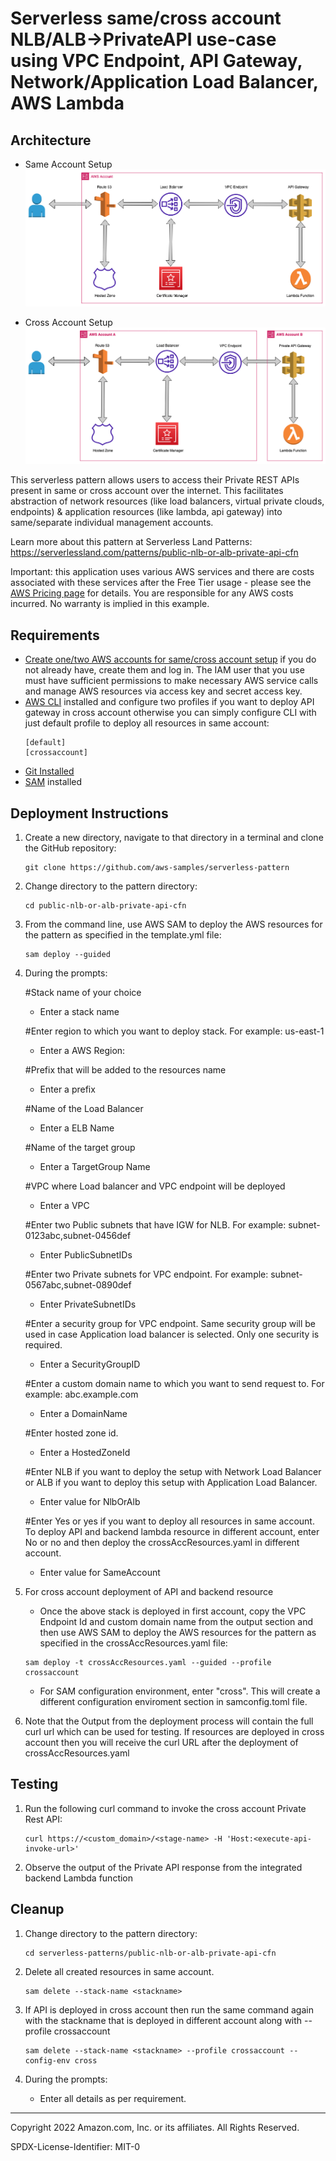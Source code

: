 # Serverless same/cross account NLB/ALB->PrivateAPI use-case using VPC Endpoint, API Gateway, Network/Application Load Balancer, AWS Lambda
## Architecture
* Same Account Setup
    ![Concept](./sameAccount.png)

* Cross Account Setup
    ![Concept](./crossAccount.png)

This serverless pattern allows users to access their Private REST APIs present in same or cross account over the internet. This facilitates abstraction of network resources (like load balancers, virtual private clouds, endpoints) & application resources (like lambda, api gateway) into same/separate individual management accounts.

Learn more about this pattern at Serverless Land Patterns: https://serverlessland.com/patterns/public-nlb-or-alb-private-api-cfn

Important: this application uses various AWS services and there are costs associated with these services after the Free Tier usage - please see the [AWS Pricing page](https://aws.amazon.com/pricing/) for details. You are responsible for any AWS costs incurred. No warranty is implied in this example.

## Requirements
* [Create one/two AWS accounts for same/cross account setup](https://portal.aws.amazon.com/gp/aws/developer/registration/index.html) if you do not already have, create them and log in. The IAM user that you use must have sufficient permissions to make necessary AWS service calls and manage AWS resources via access key and secret access key.
* [AWS CLI](https://docs.aws.amazon.com/cli/latest/userguide/install-cliv2.html) installed and configure two profiles if you want to deploy API gateway in cross account otherwise you can simply configure CLI with just default profile to deploy all resources in same account:
    ```
    [default]
    [crossaccount]
    ```
* [Git Installed](https://git-scm.com/book/en/v2/Getting-Started-Installing-Git)
* [SAM](https://docs.aws.amazon.com/serverless-application-model/latest/developerguide/serverless-sam-cli-install.html) installed

## Deployment Instructions

1. Create a new directory, navigate to that directory in a terminal and clone the GitHub repository:
    ``` 
    git clone https://github.com/aws-samples/serverless-pattern
    ```
1. Change directory to the pattern directory:
    ```
    cd public-nlb-or-alb-private-api-cfn
    ```
1. From the command line, use AWS SAM to deploy the AWS resources for the pattern as specified in the template.yml file:
    ```
    sam deploy --guided
    ```
1. During the prompts:

    #Stack name of your choice
    - Enter a stack name
	
    #Enter region to which you want to deploy stack. For example: us-east-1
    - Enter a AWS Region: 
	
    #Prefix that will be added to the resources name
    - Enter a prefix

    #Name of the Load Balancer
	- Enter a ELB Name

    #Name of the target group
	- Enter a TargetGroup Name

    #VPC where Load balancer and VPC endpoint will be deployed
	- Enter a VPC

    #Enter two Public subnets that have IGW for NLB. For example: subnet-0123abc,subnet-0456def
	- Enter PublicSubnetIDs

    #Enter two Private subnets for VPC endpoint. For example: subnet-0567abc,subnet-0890def
	- Enter PrivateSubnetIDs 

    #Enter a security group for VPC endpoint. Same security group will be used in case Application load balancer is selected. Only one security is required. 
	- Enter a SecurityGroupID
	
    #Enter a custom domain name to which you want to send request to. For example: abc.example.com
    - Enter a DomainName
	
    #Enter hosted zone id. 
    - Enter a HostedZoneId

    #Enter NLB if you want to deploy the setup with Network Load Balancer or ALB if you want to deploy this setup with Application Load Balancer.
	- Enter value for NlbOrAlb
	
    #Enter Yes or yes if you want to deploy all resources in same account. To deploy API and backend lambda resource in different account, enter No or no and then deploy the crossAccResources.yaml in different account.
    - Enter value for SameAccount

1. For cross account deployment of API and backend resource
    - Once the above stack is deployed in first account, copy the VPC Endpoint Id and custom domain name from the output section and then use AWS SAM to deploy the AWS resources for the pattern as specified in the crossAccResources.yaml file:
    ```
    sam deploy -t crossAccResources.yaml --guided --profile crossaccount
    ```

    - For SAM configuration environment, enter "cross". This will create a different configuration enviroment section in samconfig.toml file. 

1. Note that the Output from the deployment process will contain the full curl url which can be used for testing. If resources are deployed in cross account then you will receive the curl URL after the deployment of crossAccResources.yaml 

## Testing

1. Run the following curl command to invoke the cross account Private Rest API:
    ```
    curl https://<custom_domain>/<stage-name> -H 'Host:<execute-api-invoke-url>'
    ```

2. Observe the output of the Private API response from the integrated backend Lambda function

## Cleanup
 
1. Change directory to the pattern directory:
    ```
    cd serverless-patterns/public-nlb-or-alb-private-api-cfn
    ```
1. Delete all created resources in same account.
    ```
    sam delete --stack-name <stackname>
    ```
    
1. If API is deployed in cross account then run the same command again with the stackname that is deployed in different account along with --profile crossaccount
    ```
    sam delete --stack-name <stackname> --profile crossaccount --config-env cross

1. During the prompts:
    * Enter all details as per requirement.

----
Copyright 2022 Amazon.com, Inc. or its affiliates. All Rights Reserved.

SPDX-License-Identifier: MIT-0
